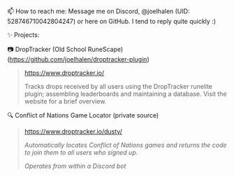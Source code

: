 📫 How to reach me:
Message me on Discord, @joelhalen (UID: 528746710042804247) or here on GitHub.
I tend to reply quite quickly :)

✨ Projects:

📷 DropTracker (Old School RuneScape) (https://github.com/joelhalen/droptracker-plugin)
> https://www.droptracker.io/
>
> Tracks drops received by all users using the DropTracker runelite plugin; assembling leaderboards and maintaining a database. Visit the website for a brief overview.

🔍 Conflict of Nations Game Locator (private source)
> https://www.droptracker.io/dusty/
> 
> _Automatically locates Conflict of Nations games and returns the code to join them to all users who signed up._
> 
> _Operates from within a Discord bot_
